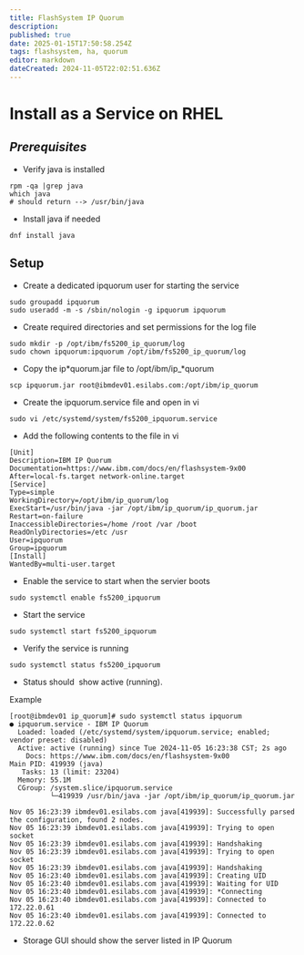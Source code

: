 ```yaml
---
title: FlashSystem IP Quorum
description: 
published: true
date: 2025-01-15T17:50:58.254Z
tags: flashsystem, ha, quorum
editor: markdown
dateCreated: 2024-11-05T22:02:51.636Z
---
```


# Install as a Service on RHEL

## *Prerequisites*

-   Verify java is installed

```plaintext
rpm -qa |grep java
which java
# should return --> /usr/bin/java
```

-   Install java if needed

```plaintext
dnf install java
```

## Setup

-   Create a dedicated ipquorum user for starting the service

```plaintext
sudo groupadd ipquorum
sudo useradd -m -s /sbin/nologin -g ipquorum ipquorum
```

-   Create required directories and set permissions for the log file

```plaintext
sudo mkdir -p /opt/ibm/fs5200_ip_quorum/log
sudo chown ipquorum:ipquorum /opt/ibm/fs5200_ip_quorum/log
```

-   Copy the ip*quorum.jar file to /opt/ibm/ip\_*quorum

```plaintext
scp ipquorum.jar root@ibmdev01.esilabs.com:/opt/ibm/ip_quorum
```

-   Create the ipquorum.service file and open in vi

```plaintext
sudo vi /etc/systemd/system/fs5200_ipquorum.service
```

-   Add the following contents to the file in vi

```plaintext
[Unit]
Description=IBM IP Quorum
Documentation=https://www.ibm.com/docs/en/flashsystem-9x00
After=local-fs.target network-online.target
[Service]
Type=simple
WorkingDirectory=/opt/ibm/ip_quorum/log
ExecStart=/usr/bin/java -jar /opt/ibm/ip_quorum/ip_quorum.jar
Restart=on-failure
InaccessibleDirectories=/home /root /var /boot
ReadOnlyDirectories=/etc /usr
User=ipquorum
Group=ipquorum
[Install]
WantedBy=multi-user.target
```

-   Enable the service to start when the servier boots

```plaintext
sudo systemctl enable fs5200_ipquorum
```

-   Start the service

```plaintext
sudo systemctl start fs5200_ipquorum
```

-   Verify the service is running

```plaintext
sudo systemctl status fs5200_ipquorum
```

-   Status should  show active (running).

Example

```plaintext
[root@ibmdev01 ip_quorum]# sudo systemctl status ipquorum
● ipquorum.service - IBM IP Quorum
  Loaded: loaded (/etc/systemd/system/ipquorum.service; enabled; vendor preset: disabled)
  Active: active (running) since Tue 2024-11-05 16:23:38 CST; 2s ago
    Docs: https://www.ibm.com/docs/en/flashsystem-9x00
Main PID: 419939 (java)
   Tasks: 13 (limit: 23204)
  Memory: 55.1M
  CGroup: /system.slice/ipquorum.service
          └─419939 /usr/bin/java -jar /opt/ibm/ip_quorum/ip_quorum.jar

Nov 05 16:23:39 ibmdev01.esilabs.com java[419939]: Successfully parsed the configuration, found 2 nodes.
Nov 05 16:23:39 ibmdev01.esilabs.com java[419939]: Trying to open socket
Nov 05 16:23:39 ibmdev01.esilabs.com java[419939]: Handshaking
Nov 05 16:23:39 ibmdev01.esilabs.com java[419939]: Trying to open socket
Nov 05 16:23:39 ibmdev01.esilabs.com java[419939]: Handshaking
Nov 05 16:23:40 ibmdev01.esilabs.com java[419939]: Creating UID
Nov 05 16:23:40 ibmdev01.esilabs.com java[419939]: Waiting for UID
Nov 05 16:23:40 ibmdev01.esilabs.com java[419939]: *Connecting
Nov 05 16:23:40 ibmdev01.esilabs.com java[419939]: Connected to 172.22.0.61
Nov 05 16:23:40 ibmdev01.esilabs.com java[419939]: Connected to 172.22.0.62
```

-   Storage GUI should show the server listed in IP Quorum